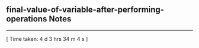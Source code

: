 <h2>final-value-of-variable-after-performing-operations Notes</h2><hr>[ Time taken: 4 d 3 hrs 34 m 4 s ]